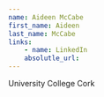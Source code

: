```yaml
---
name: Aideen McCabe
first_name: Aideen
last_name: McCabe
links:
	- name: LinkedIn
	absolutle_url:
---
```

University College Cork
